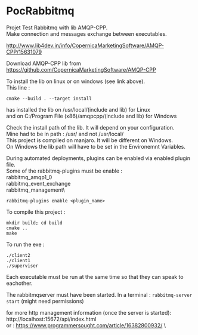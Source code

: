 # PocRabbitmq
Projet Test Rabbitmq with lib AMQP-CPP.\
Make connection and messages exchange between executables.


http://www.lib4dev.in/info/CopernicaMarketingSoftware/AMQP-CPP/15631079

Download AMQP-CPP lib from https://github.com/CopernicaMarketingSoftware/AMQP-CPP

To install the lib on linux or on windows (see link above). \
This line :
```
cmake --build . --target install
```
has installed the lib on /usr/local/(include and lib) for Linux\
and on C:/Program File (x86)/amqpcpp/(include and lib) for Windows

Check the install path of the lib. It will depend on your configuration.\
Mine had to be in path : /usr/ and not /usr/local/\
This project is compiled on manjaro. It will be different on Windows.\
On Windows the lib path will have to be set in the Environemnt Variables.

During automated deployments, plugins can be enabled via enabled plugin file.\
Some of the rabbitmq-plugins must be enable : \
rabbitmq_amqp1_0 \
rabbitmq_event_exchange\
rabbitmq_management\
```
rabbitmq-plugins enable <plugin_name>
```


To compile this project :
```
mkdir build; cd build
cmake ..
make
```

To run the exe : 
```
./client2
./client1
./superviser
```
Each executable must be run at the same time so that they can speak to eachother.

The rabbitmqserver must have been started. In a terminal : ``` rabbitmq-server start ``` (might need permissions)

for more http management information (once the server is started): http://localhost:15672/api/index.html \
or : https://www.programmersought.com/article/16382800932/ \

